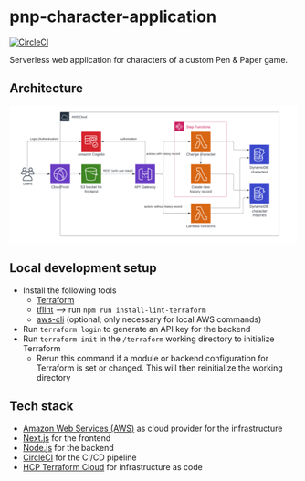 # pnp-character-application

[![CircleCI](https://circleci.com/gh/der-jd/pnp-character-application.svg?style=shield&circle-token=d13a30ac2283a67c44f5efd1d88fbc07372bacf9)](https://circleci.com/gh/der-jd/pnp-character-application)

Serverless web application for characters of a custom Pen & Paper game.

## Architecture

![Architecture](aws_architecture.png "Architecture")

## Local development setup

- Install the following tools
  - [Terraform](https://developer.hashicorp.com/terraform/install)
  - [tflint](https://github.com/terraform-linters/tflint) --> run `npm run install-lint-terraform`
  - [aws-cli](https://docs.aws.amazon.com/cli/latest/userguide/getting-started-install.html) (optional; only necessary for local AWS commands)
- Run `terraform login` to generate an API key for the backend
- Run `terraform init` in the `/terraform` working directory to initialize Terraform
  - Rerun this command if a module or backend configuration for Terraform is set or changed. This will then reinitialize the working directory

## Tech stack

- [Amazon Web Services (AWS)](https://aws.amazon.com/) as cloud provider for the infrastructure
- [Next.js](https://nextjs.org/) for the frontend
- [Node.js](https://nodejs.org/) for the backend
- [CircleCI](https://circleci.com/) for the CI/CD pipeline
- [HCP Terraform Cloud](https://app.terraform.io) for infrastructure as code
